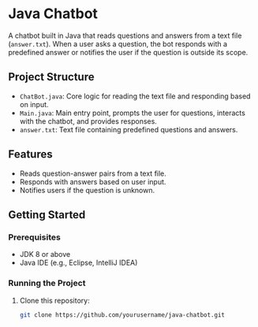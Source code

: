 # Java Chatbot

A chatbot built in Java that reads questions and answers from a text file (`answer.txt`). When a user asks a question, the bot responds with a predefined answer or notifies the user if the question is outside its scope.

## Project Structure

- `ChatBot.java`: Core logic for reading the text file and responding based on input.
- `Main.java`: Main entry point, prompts the user for questions, interacts with the chatbot, and provides responses.
- `answer.txt`: Text file containing predefined questions and answers.

## Features

- Reads question-answer pairs from a text file.
- Responds with answers based on user input.
- Notifies users if the question is unknown.

## Getting Started

### Prerequisites

- JDK 8 or above
- Java IDE (e.g., Eclipse, IntelliJ IDEA)

### Running the Project

1. Clone this repository:
   ```bash
   git clone https://github.com/yourusername/java-chatbot.git
